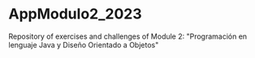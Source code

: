 # AppModulo2_2023
 Repository of exercises and challenges of Module 2: "Programación en lenguaje Java y Diseño Orientado a Objetos"
